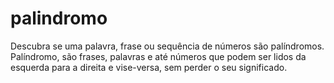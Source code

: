 # palindromo
Descubra se uma palavra, frase ou sequência de números são palíndromos.
Palíndromo, são frases, palavras e até números que podem ser lidos da esquerda para a direita e vise-versa, sem perder o seu significado.
